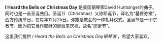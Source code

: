 

**I Heard the Bells on Christmas Day** 是美国钢琴家David
Huntsinger的曲子。同时也是一首圣诞曲目。圣诞节（Christmas）又称耶诞节，译名为“基督弥撒”，西方传统节日，在每年12月25日。弥撒是教会的一种礼拜仪式。圣诞节是一个宗教节，因为把它当作耶稣的诞辰来庆祝，故名“耶诞节”。

  
这里我们提供 _I Heard the Bells on Christmas Day钢琴谱_ ，希望大家喜欢。

